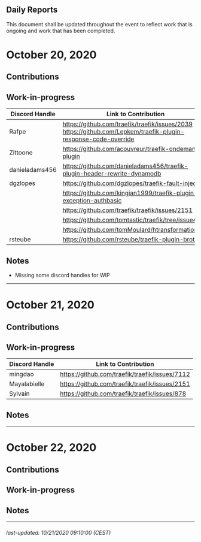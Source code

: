 Daily Reports
---

This document shall be updated throughout the event to reflect work that is ongoing and work that has been completed.

# October 20, 2020

Contributions
---

Work-in-progress
---

| Discord Handle | Link to Contribution                                                     |
|----------------|--------------------------------------------------------------------------|
| Rafpe          | https://github.com/traefik/traefik/issues/2039<br/>https://github.com/Lepkem/traefik-plugin-response-code-override                           |
| Zittoone       | https://github.com/acouvreur/traefik-ondemand-plugin                     |
| danieladams456 | https://github.com/danieladams456/traefik-plugin-header-rewrite-dynamodb |
| dgzlopes       | https://github.com/dgzlopes/traefik-fault-injection                      |
|                | https://github.com/kingjan1999/traefik-plugin-exception-authbasic        |
|                | https://github.com/traefik/traefik/issues/2151                           |
|                | https://github.com/tomtastic/traefik/tree/issue4402                      |
|                | https://github.com/tomMoulard/htransformation                            |
| rsteube        | https://github.com/rsteube/traefik-plugin-brotli                         |
 
Notes
---

* Missing some discord handles for WIP

---
# October 21, 2020

Contributions
---

Work-in-progress
---

| Discord Handle | Link to Contribution                                                     |
|----------------|--------------------------------------------------------------------------|
| mingdao        | https://github.com/traefik/traefik/issues/7112                           |
| Mayalabielle   | https://github.com/traefik/traefik/issues/2151                           |
| Sylvain        | https://github.com/traefik/traefik/issues/878                            |

Notes
---

---
# October 22, 2020

Contributions
---

Work-in-progress
---

Notes
---

---

###### _last-updated: 10/21/2020 09:10:00_ (CEST)
